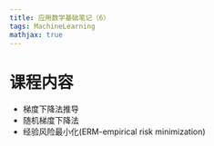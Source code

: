 ```yaml
---
title: 应用数学基础笔记（6）
tags: MachineLearning
mathjax: true
---
```


# 课程内容
+ 梯度下降法推导
+ 随机梯度下降法
+ 经验风险最小化(ERM-empirical risk minimization)